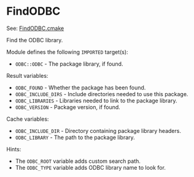# FindODBC

See: [FindODBC.cmake](https://github.com/petk/php-build-system/tree/master/cmake/cmake/modules/FindODBC.cmake)

Find the ODBC library.

Module defines the following `IMPORTED` target(s):

* `ODBC::ODBC` - The package library, if found.

Result variables:

* `ODBC_FOUND` - Whether the package has been found.
* `ODBC_INCLUDE_DIRS` - Include directories needed to use this package.
* `ODBC_LIBRARIES` - Libraries needed to link to the package library.
* `ODBC_VERSION` - Package version, if found.

Cache variables:

* `ODBC_INCLUDE_DIR` - Directory containing package library headers.
* `ODBC_LIBRARY` - The path to the package library.

Hints:

* The `ODBC_ROOT` variable adds custom search path.
* The `ODBC_TYPE` variable adds ODBC library name to look for.
